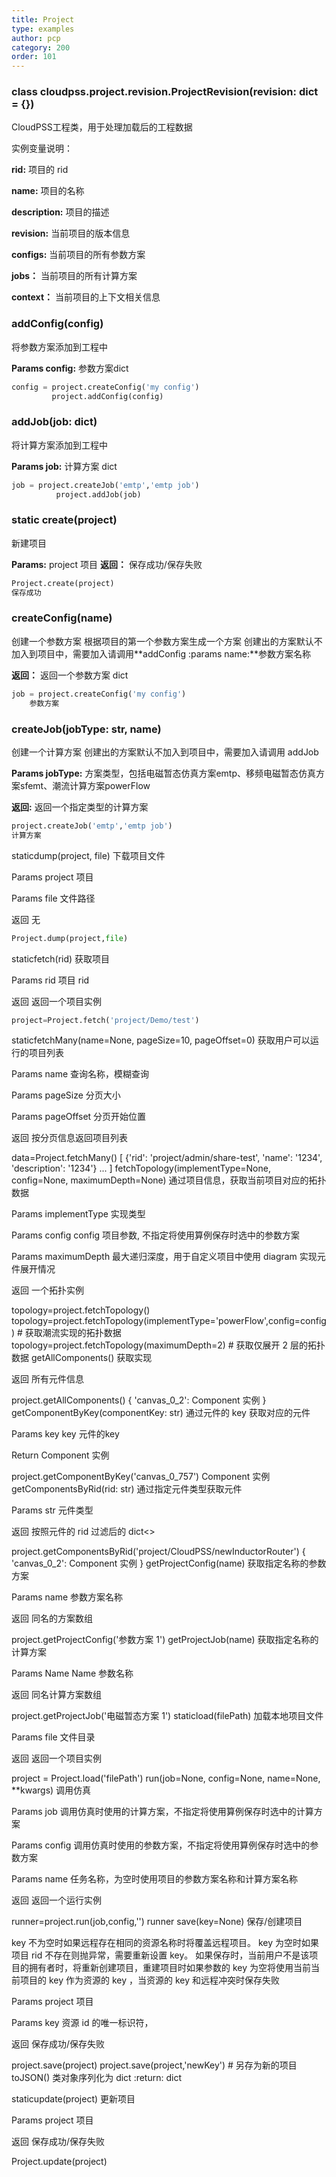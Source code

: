 ```yaml
---
title: Project
type: examples
author: pcp
category: 200
order: 101
---
```





### class cloudpss.project.revision.ProjectRevision(revision: dict = {})
CloudPSS工程类，用于处理加载后的工程数据

实例变量说明：

**rid:** 项目的 rid

**name:** 项目的名称

**description:** 项目的描述

**revision:** 当前项目的版本信息

**configs:** 当前项目的所有参数方案

**jobs：** 当前项目的所有计算方案

**context：** 当前项目的上下文相关信息

### addConfig(config)
将参数方案添加到工程中

**Params config:**  参数方案dict

```python
config = project.createConfig('my config')
         project.addConfig(config)
```
### addJob(job: dict)
将计算方案添加到工程中

**Params job:**  计算方案 dict

```python
job = project.createJob('emtp','emtp job')
          project.addJob(job)
```

### static create(project)
新建项目

**Params:**  project 项目
**返回：**   保存成功/保存失败

```python
Project.create(project)
保存成功
```

### createConfig(name)
创建一个参数方案 根据项目的第一个参数方案生成一个方案 创建出的方案默认不加入到项目中，需要加入请调用**addConfig :params name:**参数方案名称

**返回：**  返回一个参数方案 dict

```python
job = project.createConfig('my config')
    参数方案
```
### createJob(jobType: str, name)
创建一个计算方案 创建出的方案默认不加入到项目中，需要加入请调用 addJob

**Params jobType:**  方案类型，包括电磁暂态仿真方案emtp、移频电磁暂态仿真方案sfemt、潮流计算方案powerFlow

**返回:**  返回一个指定类型的计算方案
```python
project.createJob('emtp','emtp job')
计算方案
```

staticdump(project, file)
下载项目文件

Params project
项目

Params file
文件路径

返回
无

```python
Project.dump(project,file)
```

staticfetch(rid)
获取项目

Params rid
项目 rid

返回
返回一个项目实例

```python
project=Project.fetch('project/Demo/test')
```

staticfetchMany(name=None, pageSize=10, pageOffset=0)
获取用户可以运行的项目列表

Params name
查询名称，模糊查询

Params pageSize
分页大小

Params pageOffset
分页开始位置

返回
按分页信息返回项目列表

data=Project.fetchMany()
[
    {'rid': 'project/admin/share-test', 'name': '1234', 'description': '1234'}
    ...
]
fetchTopology(implementType=None, config=None, maximumDepth=None)
通过项目信息，获取当前项目对应的拓扑数据

Params implementType
实现类型

Params config
config 项目参数, 不指定将使用算例保存时选中的参数方案

Params maximumDepth
最大递归深度，用于自定义项目中使用 diagram 实现元件展开情况

返回
一个拓扑实例

topology=project.fetchTopology() 
    topology=project.fetchTopology(implementType='powerFlow',config=config) # 获取潮流实现的拓扑数据
    topology=project.fetchTopology(maximumDepth=2) # 获取仅展开 2 层的拓扑数据
getAllComponents()
获取实现

返回
所有元件信息

project.getAllComponents()
{
    'canvas_0_2': Component 实例
}
getComponentByKey(componentKey: str)
通过元件的 key 获取对应的元件

Params key
key 元件的key

Return
Component 实例

project.getComponentByKey('canvas_0_757')
Component 实例
getComponentsByRid(rid: str)
通过指定元件类型获取元件

Params str
元件类型

返回
按照元件的 rid 过滤后的 dict<>

project.getComponentsByRid('project/CloudPSS/newInductorRouter')
{
    'canvas_0_2': Component 实例
}
getProjectConfig(name)
获取指定名称的参数方案

Params name
参数方案名称

返回
同名的方案数组

project.getProjectConfig('参数方案 1')
getProjectJob(name)
获取指定名称的计算方案

Params Name
Name 参数名称

返回
同名计算方案数组

project.getProjectJob('电磁暂态方案 1')
staticload(filePath)
加载本地项目文件

Params file
文件目录

返回
返回一个项目实例

project = Project.load('filePath')
run(job=None, config=None, name=None, **kwargs)
调用仿真

Params job
调用仿真时使用的计算方案，不指定将使用算例保存时选中的计算方案

Params config
调用仿真时使用的参数方案，不指定将使用算例保存时选中的参数方案

Params name
任务名称，为空时使用项目的参数方案名称和计算方案名称

返回
返回一个运行实例

runner=project.run(job,config,'')
runner
save(key=None)
保存/创建项目

key 不为空时如果远程存在相同的资源名称时将覆盖远程项目。 key 为空时如果项目 rid 不存在则抛异常，需要重新设置 key。 如果保存时，当前用户不是该项目的拥有者时，将重新创建项目，重建项目时如果参数的 key 为空将使用当前当前项目的 key 作为资源的 key ，当资源的 key 和远程冲突时保存失败

Params
project 项目

Params
key 资源 id 的唯一标识符，

返回
保存成功/保存失败

project.save(project)
    project.save(project,'newKey') # 另存为新的项目
toJSON()
类对象序列化为 dict :return: dict

staticupdate(project)
更新项目

Params
project 项目

返回
保存成功/保存失败

Project.update(project)
